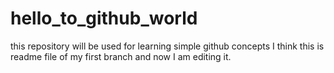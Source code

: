 # hello_to_github_world
this repository will be used for learning simple github concepts
I think this is readme file of my first branch and now I am editing it.
